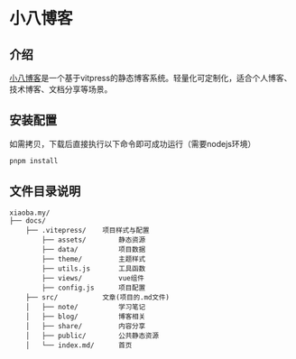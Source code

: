 # 小八博客
## 介绍
[小八博客](https://xioaba.blog)是一个基于vitpress的静态博客系统。轻量化可定制化，适合个人博客、技术博客、文档分享等场景。

## 安装配置
如需拷贝，下载后直接执行以下命令即可成功运行（需要nodejs环境）
```cmd
pnpm install
```

## 文件目录说明
```
xiaoba.my/
├── docs/  
    ├── .vitepress/    项目样式与配置
        ├── assets/        静态资源
        ├── data/          项目数据
        ├── theme/         主题样式
        ├── utils.js       工具函数
        ├── views/         vue组件
        ├── config.js      项目配置
    ├── src/           文章(项目的.md文件)
    │   ├── note/          学习笔记
    │   ├── blog/          博客相关
    │   ├── share/         内容分享
    │   ├── public/        公共静态资源
    │   └── index.md/      首页
```
